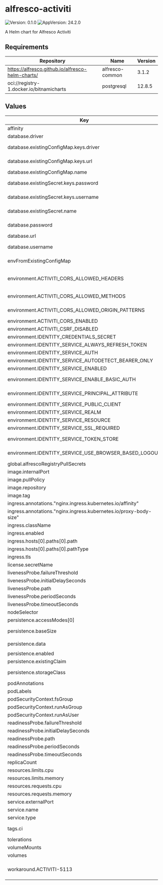 # alfresco-activiti

![Version: 0.1.0](https://img.shields.io/badge/Version-0.1.0-informational?style=flat-square) ![AppVersion: 24.2.0](https://img.shields.io/badge/AppVersion-24.2.0-informational?style=flat-square)

A Helm chart for Alfresco Activiti

## Requirements

| Repository | Name | Version |
|------------|------|---------|
| https://alfresco.github.io/alfresco-helm-charts/ | alfresco-common | 3.1.2 |
| oci://registry-1.docker.io/bitnamicharts | postgresql | 12.8.5 |

## Values

| Key | Type | Default | Description |
|-----|------|---------|-------------|
| affinity | object | `{}` |  |
| database.driver | string | `nil` | JDBC driver Class |
| database.existingConfigMap.keys.driver | string | `"DATABASE_DRIVER"` | configmap key where to find the JDBC driver Class for aps app |
| database.existingConfigMap.keys.url | string | `"DATABASE_URL"` | configmap key where to find the URL of the database for aps app |
| database.existingConfigMap.name | string | `nil` |  |
| database.existingSecret.keys.password | string | `"DATABASE_PASSWORD"` | Key within the secret holding the database password for aps app |
| database.existingSecret.keys.username | string | `"DATABASE_USERNAME"` | Key within the secret holding the database username for aps app |
| database.existingSecret.name | string | `nil` | Name of a pre-existing secret containing database credentials for aps app |
| database.password | string | `nil` | JDBC password to use to connect to the DB for aps app |
| database.url | string | `nil` | JDBC url to connect to the external DB for aps app |
| database.username | string | `nil` | JDBC username to use to connect to the DB for aps app |
| envFromExistingConfigMap | string | `nil` | Name of a pre-existing configmap to load env vars from (overrides .environment values) |
| environment.ACTIVITI_CORS_ALLOWED_HEADERS | string | `"Authorization,Content-Type,Cache-Control,X-Requested-With,accept,Origin,Access-Control-Request-Method,Access-Control-Request-Headers,X-CSRF-Token"` | Cross Origin Resource Sharing configuration allowed http headers |
| environment.ACTIVITI_CORS_ALLOWED_METHODS | string | `"GET,POST,HEAD,OPTIONS,PUT,DELETE"` | Cross Origin Resource Sharing configuration allowed http methods |
| environment.ACTIVITI_CORS_ALLOWED_ORIGIN_PATTERNS | string | `"*"` | Cross Origin Resource Sharing configuration allowed origins (list of glob-like patterns) |
| environment.ACTIVITI_CORS_ENABLED | string | `"true"` | Cross Origin Resource Sharing configuration toggle |
| environment.ACTIVITI_CSRF_DISABLED | string | `"true"` | Cross Site Resource Forgery configuration toggle |
| environment.IDENTITY_CREDENTIALS_SECRET | string | `""` | Alfresco Identity Service application secret |
| environment.IDENTITY_SERVICE_ALWAYS_REFRESH_TOKEN | string | `"true"` | Alfresco Identity Service refresh service token |
| environment.IDENTITY_SERVICE_AUTH | string | `"http://localhost:8080/auth"` | Alfresco Identity Service address |
| environment.IDENTITY_SERVICE_AUTODETECT_BEARER_ONLY | string | `"true"` | Alfresco Identity Service Bearer only toggle |
| environment.IDENTITY_SERVICE_ENABLED | string | `"false"` | Alfresco Identity Service configuration toggle |
| environment.IDENTITY_SERVICE_ENABLE_BASIC_AUTH | string | `"true"` | Alfresco Identity Service allow basic authentication (should only be used over SSL) |
| environment.IDENTITY_SERVICE_PRINCIPAL_ATTRIBUTE | string | `"email"` | Alfresco Identity Service Attribute to map to user login |
| environment.IDENTITY_SERVICE_PUBLIC_CLIENT | string | `"true"` | Alfresco Identity Service public client toggle |
| environment.IDENTITY_SERVICE_REALM | string | `"alfresco"` | Alfresco Identity Service Realm |
| environment.IDENTITY_SERVICE_RESOURCE | string | `"alfresco"` | Alfresco Identity Service resource name to use |
| environment.IDENTITY_SERVICE_SSL_REQUIRED | string | `"none"` | Alfresco Identity Service force using SSL |
| environment.IDENTITY_SERVICE_TOKEN_STORE | string | `"session"` | Alfresco Identity Service token storage configuration |
| environment.IDENTITY_SERVICE_USE_BROWSER_BASED_LOGOUT | string | `"true"` | Alfresco Identity Service browser initiated logout toggle |
| global.alfrescoRegistryPullSecrets | string | `"quay-registry-secret"` |  |
| image.internalPort | int | `8080` |  |
| image.pullPolicy | string | `"IfNotPresent"` |  |
| image.repository | string | `"quay.io/alfresco/alfresco-process-services"` |  |
| image.tag | string | `"24.2.0"` |  |
| ingress.annotations."nginx.ingress.kubernetes.io/affinity" | string | `"cookie"` |  |
| ingress.annotations."nginx.ingress.kubernetes.io/proxy-body-size" | string | `"5g"` |  |
| ingress.className | string | `"nginx"` | supported ingress class |
| ingress.enabled | bool | `true` | Toggle ingress for APS application |
| ingress.hosts[0].paths[0].path | string | `"/activiti-app"` |  |
| ingress.hosts[0].paths[0].pathType | string | `"Prefix"` |  |
| ingress.tls | list | `[]` |  |
| license.secretName | string | `nil` |  |
| livenessProbe.failureThreshold | int | `5` |  |
| livenessProbe.initialDelaySeconds | int | `25` |  |
| livenessProbe.path | string | `"/activiti-app/app/rest/locale"` |  |
| livenessProbe.periodSeconds | int | `10` |  |
| livenessProbe.timeoutSeconds | int | `5` |  |
| nodeSelector | object | `{}` |  |
| persistence.accessModes[0] | string | `"ReadWriteOnce"` |  |
| persistence.baseSize | string | `"20Gi"` | Initial default size of dynamically provisioned storage |
| persistence.data | object | `{"mountPath":"/usr/local/data","subPath":"alfresco-process-services/process-data"}` | Where to mount data into the container |
| persistence.enabled | bool | `false` | Persist Alfresco Process data |
| persistence.existingClaim | string | `nil` | Define if you want to reuse an already existing PVC |
| persistence.storageClass | string | `nil` | Define if you already have a custom storage class defined for dynamically provisioned storage |
| podAnnotations | object | `{}` |  |
| podLabels | object | `{}` |  |
| podSecurityContext.fsGroup | int | `33007` |  |
| podSecurityContext.runAsGroup | int | `33007` |  |
| podSecurityContext.runAsUser | int | `33007` |  |
| readinessProbe.failureThreshold | int | `5` |  |
| readinessProbe.initialDelaySeconds | int | `25` |  |
| readinessProbe.path | string | `"/activiti-app/app/rest/locale"` |  |
| readinessProbe.periodSeconds | int | `10` |  |
| readinessProbe.timeoutSeconds | int | `5` |  |
| replicaCount | int | `1` |  |
| resources.limits.cpu | string | `"4000m"` |  |
| resources.limits.memory | string | `"8Gi"` |  |
| resources.requests.cpu | string | `"500m"` |  |
| resources.requests.memory | string | `"1Gi"` |  |
| service.externalPort | int | `80` |  |
| service.name | string | `"aps"` |  |
| service.type | string | `"ClusterIP"` |  |
| tags.ci | bool | `false` | A chart tag used for Hyland's CI purpose. Do not set it to true. |
| tolerations | list | `[]` |  |
| volumeMounts | list | `[]` |  |
| volumes | list | `[]` |  |
| workaround.ACTIVITI-5113 | bool | `true` | Workaround for [ACTIVITI-5113]https://hyland.atlassian.net/browse/ACTIVITI-5113) |
